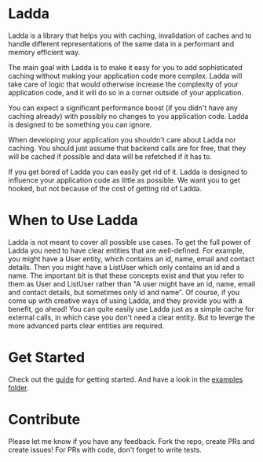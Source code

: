 # Ladda
Ladda is a library that helps you with caching, invalidation of caches and to handle different representations of the same data in a performant and memory efficient way. 

The main goal with Ladda is to make it easy for you to add sophisticated caching without making your application code more complex. Ladda will take care of logic that would otherwise increase the complexity of your application code, and it will do so in a corner outside of your application. 

You can expect a significant performance boost (if you didn't have any caching already) with possibly no changes to you application code. Ladda is designed to be something you can ignore. 

When developing your application you shouldn't care about Ladda nor caching. You should just assume that backend calls are for free, that they will be cached if possible and data will be refetched if it has to. 

If you get bored of Ladda you can easily get rid of it. Ladda is designed to influence your application code as little as possible. We want you to get hooked, but not because of the cost of getting rid of Ladda.

# When to Use Ladda
Ladda is not meant to cover all possible use cases. To get the full power of Ladda you need to have clear entities that are  well-defined. For example, you might have a User entity, which contains an id, name, email and contact details. Then you might have a ListUser which only contains an id and a name. The important bit is that these concepts exist and that you refer to them as User and ListUser rather than "A user might have an id, name, email and contact details, but sometimes only id and name". Of course, if you come up with creative ways of using Ladda, and they provide you with a benefit, go ahead! You can quite easily use Ladda just as a simple cache for external calls, in which case you don't need a clear entity. But to leverge the more advanced parts clear entities are required.

# Get Started
Check out the [guide](/docs/GettingStarted.md) for getting started. And have a look in the [examples folder](https://github.com/petercrona/ladda/tree/master/examples). 

# Contribute
Please let me know if you have any feedback. Fork the repo, create PRs and create issues! For PRs with code, don't forget to write tests.
